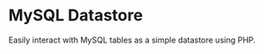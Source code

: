 MySQL Datastore
===============

Easily interact with MySQL tables as a simple datastore using PHP.
